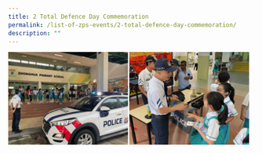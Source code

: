 ```yaml
---
title: 2 Total Defence Day Commemoration
permalink: /list-of-zps-events/2-total-defence-day-commemoration/
description: ""
---
```

![](/images/2023%20Events%20and%20Celebrations/2023%20tdd%20gif.gif)